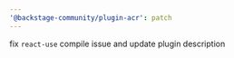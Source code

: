 ```yaml
---
'@backstage-community/plugin-acr': patch
---
```


fix `react-use` compile issue and update plugin description
